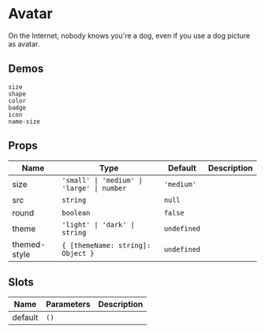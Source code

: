 # Avatar
On the Internet, nobody knows you're a dog, even if you use a dog picture as avatar.
## Demos
```demo
size
shape
color
badge
icon
name-size
```
## Props
|Name|Type|Default|Description|
|-|-|-|-|
|size|`'small' \| 'medium' \| 'large' \| number`| `'medium'`||
|src|`string`|`null`||
|round|`boolean`|`false`||
|theme|`'light' \| 'dark' \| string`|`undefined`||
|themed-style|`{ [themeName: string]: Object }`|`undefined`||

## Slots
|Name|Parameters|Description|
|-|-|-|
|default|`()`||